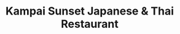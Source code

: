 ---
layout: place
title: Kampai Sunset Japanese & Thai Restaurant
permalink: /florida/miami/kampai-sunset-japanese-thai-restaurant.html
stateAbbr: FL
stateName: Florida
cityName: Miami
seo:
  type: restaurant
  links: http://kampai-sunset.com/
place_id: ChIJt7QyeW7H2YgR5zjU9aBU23k
photos:
  - name: >-
      places/ChIJt7QyeW7H2YgR5zjU9aBU23k/photos/AeeoHcL1jwXhbT3bOaJBptfot9oQHRfDH_lzyBBJZXS_nJDXYKcb4EaAqDa8bt0_JdyTdlIa96JRoSbHVcvrhVKbwAnlzMc1rnmVhrAJAn-IcmrKcUZWkc5LBPCcZcbbJtbMIcIq47dcXiOi3U42HaKGrWdEV5f3g8UEjaGrihjiYnEnog4uP9YNbkzL2OZN8VO9GML24qi8c53Yu1Rf5S__P3gBFNwpgy_MblyVbS-HWRv-JjpaNm3cTjOR2UByqq3sXz87CGz3Oxa0-mt2F9juqQ1KPWFktBKsP3zar57UKbJNITZptUmzhHzE90eAx9IOERYz6MK0fUmvmuHBtbxMa1uyyDRpazHgEwjeQY-_v6kYdH2GHM6gJyDVKcuOrh9XqKzdXxEJUm404GssfwIElIDzjwW9teidcTd2HlYqW_tJ3Q
    widthPx: 4032
    heightPx: 2268
    authorAttributions:
      - displayName: Cheng-Bang Chen
        uri: https://maps.google.com/maps/contrib/114068001613391401884
        photoUri: >-
          https://lh3.googleusercontent.com/a-/ALV-UjU09AUtfHmE1Q9t2eiEdzyaG7y2WBKkcfHodnTeyvD0vfM8d8YOHQ=s100-p-k-no-mo
    flagContentUri: >-
      https://www.google.com/local/imagery/report/?cb_client=maps_api_places.places_api&image_key=!1e10!2sCIHM0ogKEICAgIDmucSwCA&hl=en-US
    googleMapsUri: >-
      https://www.google.com/maps/place//data=!3m4!1e2!3m2!1sCIHM0ogKEICAgIDmucSwCA!2e10!4m2!3m1!1s0x88d9c76e7932b4b7:0x79db54a0f5d438e7
  - name: >-
      places/ChIJt7QyeW7H2YgR5zjU9aBU23k/photos/AeeoHcIPbVGo6RcLyG-xYiSrtKqoBbN5UdCC55iDejQlh-K4ba2RUG3-johXD1MtUuYzqUI3jtKJMlFWXCqh9AHneR5g3OP9bgjfF8xJdBAMWk_F0Vu-d20PA-CZOVlSkpRonaoh4177yoROclGSG8J75khG-U0kj9pmlxKIkrbtLX_rPrEh_HAYRVzdk18OG_Eur1Rgjn3bsU5TiE2a48SNjrvCLk_gZgj34cJPDd1Ja4HkkiZUho04j3mW-93qjmq_eR02NFBKlqqfcL8LmZpvrGmaWm9rIKOKdSDRbawR705tMO01GPcIwHivBhwGD2_leJUuKn448-7tRIEGNeymlEyFkKgSpowPTNmGsCiDZRLN0kj9xUKlMU3ZreS0QnAnug0cYvsI3AJ3Bev043tskJrqqEglmkmG8OeTzzfx7Vg
    widthPx: 4032
    heightPx: 2268
    authorAttributions:
      - displayName: Luis Gonzalez
        uri: https://maps.google.com/maps/contrib/108328222144449321287
        photoUri: >-
          https://lh3.googleusercontent.com/a-/ALV-UjX2AXEljQ1fOmjoK5Uikj4_7s95ALUw-NUzwi8s7QLTHpvHT0W_uA=s100-p-k-no-mo
    flagContentUri: >-
      https://www.google.com/local/imagery/report/?cb_client=maps_api_places.places_api&image_key=!1e10!2sCIHM0ogKEICAgICK-vH8WQ&hl=en-US
    googleMapsUri: >-
      https://www.google.com/maps/place//data=!3m4!1e2!3m2!1sCIHM0ogKEICAgICK-vH8WQ!2e10!4m2!3m1!1s0x88d9c76e7932b4b7:0x79db54a0f5d438e7
  - name: >-
      places/ChIJt7QyeW7H2YgR5zjU9aBU23k/photos/AeeoHcLbemBBhIVXBvUqlMx26aKB2QL78TGl1cwQyi9z-1zxAnOYzMmNZvnijbFe_FFb4ZVxa-S_76yPU0R3de6qNj17YOrNVQ7x84f4Zn9fPhWHAaDZLQF4uAToG633ZzqtOoa0hsyG957KXLh_Hf0qAYMonvYNDb64w-tqWPIrLrxI6KLNwqks20ku1PKkLcXWJEoL009zjoG06Z2P3KwbNYsucJvmefv6W_rCDAyOEfgFPDS0Z5hfraZMev9WoEcyZXKUpKlhwZ3K8pQFeDYxPVjoYhdU4jU74kHdMEJ4Zout60RbDTuRpU9PmeYIDYX4CRTj68Asm40EezN1p_I8pj0M99g1F7q-gtCuJZ0gPIkCfXxKvRBfZgrKI6Lr2QCkDK6xRg81ZL2zxpYeNMHE4nATx26h96ZAceKX_jmkwFs
    widthPx: 4032
    heightPx: 3024
    authorAttributions:
      - displayName: Nando Giraldo
        uri: https://maps.google.com/maps/contrib/111418293088966570687
        photoUri: >-
          https://lh3.googleusercontent.com/a-/ALV-UjVIY3yF6vYJxFzwklhDyXR01_M1gSnXz5ASUqESWCIXz7nR-PAd=s100-p-k-no-mo
    flagContentUri: >-
      https://www.google.com/local/imagery/report/?cb_client=maps_api_places.places_api&image_key=!1e10!2sCIHM0ogKEICAgICPxoKnMA&hl=en-US
    googleMapsUri: >-
      https://www.google.com/maps/place//data=!3m4!1e2!3m2!1sCIHM0ogKEICAgICPxoKnMA!2e10!4m2!3m1!1s0x88d9c76e7932b4b7:0x79db54a0f5d438e7
  - name: >-
      places/ChIJt7QyeW7H2YgR5zjU9aBU23k/photos/AeeoHcJtbeksZsYAmzw50Zz6C_w1YE28nzORmIxhbx6oquY1iDfOZaVKICxK3IG9lSkjUIMU7QdnPRKli4ptk6RFKbIiZHfPBpO_ZdcBN78pbJL0MlUYvRUCLFpJ1RblegnzN_fQJM-mifQT470JUOaF-O0uK8ukMDJLcEr9kWHK3PQKB25L8BOLl2D9vZqDTIKx-Guo8ozmkxKCVaVeGEloSc9BeK62DazB4pmDSv7mLd91T6HdJ9OqM0Oo4e1Up8lpUn1_v2A_506A7AhHuw6PLYI-Wqly_BjzhKX7x3JWLDI_b_irO9ZeB0c5IbENJnPj7ZtMUujOu08TrpOrQm21DItVjLU6tndAWGtn7yiCXB_fYgkSmvwRMaUM60Icx2cy08ApvbuKuW5Ar2DfXYwjRxxWv0TFrs8zmx2sx-dFzkzhUA
    widthPx: 4032
    heightPx: 2268
    authorAttributions:
      - displayName: Dat Huynh
        uri: https://maps.google.com/maps/contrib/106182032829263200748
        photoUri: >-
          https://lh3.googleusercontent.com/a-/ALV-UjWjadAbJCkAibYuYxQtGGjuOnXO03UqH5XhRhQtt_SWamHOCofj=s100-p-k-no-mo
    flagContentUri: >-
      https://www.google.com/local/imagery/report/?cb_client=maps_api_places.places_api&image_key=!1e10!2sCIHM0ogKEICAgICn_LqOLw&hl=en-US
    googleMapsUri: >-
      https://www.google.com/maps/place//data=!3m4!1e2!3m2!1sCIHM0ogKEICAgICn_LqOLw!2e10!4m2!3m1!1s0x88d9c76e7932b4b7:0x79db54a0f5d438e7
  - name: >-
      places/ChIJt7QyeW7H2YgR5zjU9aBU23k/photos/AeeoHcI9s9xulQ2aqNTGmYq62_q4B9N3fsNpuV54jCWe-of49wAIej3bpaaOGAQdM3UX6TnikjOKmQipiKh2iKY-4UfLAXEeXdQfcTLyOG8Z9dHkYnrVhtGVT1imM_sC862f2OH2_Sc9ftbXoTFDc-OLAWfCoHHqlkMc4FuU3QyzAnuD4TybmNBT-Nt-ZDp7DgOf0noZxhNZ-KchxEv_SQGRua109vamAN2vQF8eRRWJA2zO73yr18F3lHgi-_AWjqhsrasNrI8BDnHN7SWegcvTEuxPSSqz-WONm-YpHBRKVGrZtQoUBocSKq8AW0476wyJ6rn4iZD-An6dgSd5X27AGaQI33nFF2fmaZXUgrOelKpe9kmVzWOzLeOT_fTHfU_Xyh2w-m3XVy6dVpsGdzewcFzrhfAw0rlkq9JSrlfB30L7rv3r
    widthPx: 4000
    heightPx: 2252
    authorAttributions:
      - displayName: Luis Gonzalez
        uri: https://maps.google.com/maps/contrib/108328222144449321287
        photoUri: >-
          https://lh3.googleusercontent.com/a-/ALV-UjX2AXEljQ1fOmjoK5Uikj4_7s95ALUw-NUzwi8s7QLTHpvHT0W_uA=s100-p-k-no-mo
    flagContentUri: >-
      https://www.google.com/local/imagery/report/?cb_client=maps_api_places.places_api&image_key=!1e10!2sCIHM0ogKEICAgIDRrMOg2QE&hl=en-US
    googleMapsUri: >-
      https://www.google.com/maps/place//data=!3m4!1e2!3m2!1sCIHM0ogKEICAgIDRrMOg2QE!2e10!4m2!3m1!1s0x88d9c76e7932b4b7:0x79db54a0f5d438e7
  - name: >-
      places/ChIJt7QyeW7H2YgR5zjU9aBU23k/photos/AeeoHcLT2MX8tTZFMo2sGZiIWjkKttfurzsFjCVoGDAKCnYz8FoA_i0UFSDgdZUcwC-CUiqjsL4v4D0-VC2-nIp9sNIt_8KT_ya9jvcXMD2Mya_scOey_ho3ljxW2cAR8LRLGGBa9XN_a86PZ_mJ9BjEBentu3KdvNrKJMp9yONk_klKSASDBq0BhpYXeq5NlkbDxPPPUFx4e8LgJxByiOWi5Tq84O8ofuYi0e5UW68hQpXM8ofUmI1zvL8gYZqeQnfh7EuyKSmm1K_dKFrEphHlO2fdFZ1RQUM_zYT6YheOQn1l2x2gXXU7_DRAsYbo_XEaEF-seIx7qO4Vk1DlB6iEklAgNHVxuEBqHdTgna6GHh7YLv7E-HxOTC3efVnuV4N-G3SsKOzaAZG_diaCqNcw95L_2xg_alTy75CODuzMn7eb4LY
    widthPx: 3024
    heightPx: 4032
    authorAttributions:
      - displayName: JM
        uri: https://maps.google.com/maps/contrib/113358510453448830167
        photoUri: >-
          https://lh3.googleusercontent.com/a/ACg8ocJaAUgsjSy7DXuw-ZbedjQvKyvuohKTyPTf1PnuhmSrxR42npc=s100-p-k-no-mo
    flagContentUri: >-
      https://www.google.com/local/imagery/report/?cb_client=maps_api_places.places_api&image_key=!1e10!2sCIHM0ogKEICAgICrxLyyygE&hl=en-US
    googleMapsUri: >-
      https://www.google.com/maps/place//data=!3m4!1e2!3m2!1sCIHM0ogKEICAgICrxLyyygE!2e10!4m2!3m1!1s0x88d9c76e7932b4b7:0x79db54a0f5d438e7
  - name: >-
      places/ChIJt7QyeW7H2YgR5zjU9aBU23k/photos/AeeoHcJtctW1P6UNGwybXH7aMGfNDEuZMUtPwpAXGBHgZE0sE47GpM_DvV12s1hxiVAuuhH2zLp33B_e2pdVR9SZ4VI43s6jT_FcrXmllLDwKHi-mb0Yjn_o3g_jZzeVS0GCHOE_5-chqiZWkhuo4bQwrUiHgqxTCbL6fE9GoN0V7qbj2kQLPce04_qyRwQ2gIqgR_rzCIkZd5huV56xN29fgoIV4dwMYF65_Ya7TjSvTuTeUwP3jREpe626e72dYRt6_t5AH_HqxfZ1z0E8zw_g9sMJuQ_epAvpjNlCx9CL5ZDGeKYVG_UFQdP-HO-Xe22CEYNJ3GmQlGYoq9Rw1sHVoUp5_Nxrp27Pe7zZEvfIk1eogqLVsAGw9NlZtoweWGfpr894_PqYI8CnOCuRCqsmL41D1uwQYhxiTqsbFIbUznyBqc4
    widthPx: 3096
    heightPx: 4128
    authorAttributions:
      - displayName: Cristy M
        uri: https://maps.google.com/maps/contrib/114343477189084735283
        photoUri: >-
          https://lh3.googleusercontent.com/a/ACg8ocLdd8vU90KrD3nPgyNeIMdVk95CDnbMFhaDdO5FOZW3E_f6Sg=s100-p-k-no-mo
    flagContentUri: >-
      https://www.google.com/local/imagery/report/?cb_client=maps_api_places.places_api&image_key=!1e10!2sCIHM0ogKEICAgIDmw56r-wE&hl=en-US
    googleMapsUri: >-
      https://www.google.com/maps/place//data=!3m4!1e2!3m2!1sCIHM0ogKEICAgIDmw56r-wE!2e10!4m2!3m1!1s0x88d9c76e7932b4b7:0x79db54a0f5d438e7
  - name: >-
      places/ChIJt7QyeW7H2YgR5zjU9aBU23k/photos/AeeoHcJ_Zyzw_MJpIDJuRQ9KN3wAGwA39JwQr68-3m6QIv7zmGfmgC22lN0RL3xIAhre-uHb3KCkveltY32uXZv3qt5xb4GO3LVcFgednLV1Ky4oEA4f1gpZ3tCC6TQJT9RvbJEofR_efKAOaZNmETkZPRfjJJ4tCRAg6bC8Oh3ubacxaOP9hm0vGNCsl377QObCg9CK9Jwy0ShNLGowXz1S11KEk-NT_oZFFO4_kYIHznnVLW7ajLOk7Ve8NQ38jwcuvLuhJkjv7CVVeF5TeGqapRJ1sc7-0QD0nETg0geRQTRX_BbFanB8P4i5qCoBT05bb8a5gOBEyEqbBs0f3Jucpz8vAsiv79puBGtxEYFk1_cNCR_8QmnxUjWj3-Dcu1uDBydmnI_3yM-Hz_XKL-5WcnFfc_p_PFbiZ-xCCOEoowXUVxH4
    widthPx: 3024
    heightPx: 4032
    authorAttributions:
      - displayName: Carlos A López
        uri: https://maps.google.com/maps/contrib/111102514479658349306
        photoUri: >-
          https://lh3.googleusercontent.com/a-/ALV-UjVJtXyjnPmICmq4FejiM9Gbtn2xI2v6FEEvVC7guIOvp7VOmCISFA=s100-p-k-no-mo
    flagContentUri: >-
      https://www.google.com/local/imagery/report/?cb_client=maps_api_places.places_api&image_key=!1e10!2sCIHM0ogKEICAgIDpi8qa0gE&hl=en-US
    googleMapsUri: >-
      https://www.google.com/maps/place//data=!3m4!1e2!3m2!1sCIHM0ogKEICAgIDpi8qa0gE!2e10!4m2!3m1!1s0x88d9c76e7932b4b7:0x79db54a0f5d438e7
  - name: >-
      places/ChIJt7QyeW7H2YgR5zjU9aBU23k/photos/AeeoHcK_9WTmGvVFZ3jqkMPsHQLGFCTg4dj8MfFN1tBxA9Ql7YVjhtNRkmYGeA9mNzDC06Ia3SSXukFh7Y8WLCKQEOp6YHpAngkNNtSylgtdDH0OQw0aYL_zQNNqwPnhSZAOSeGaTwDP6W2P3dQrbQGJI17-4OzdXOqlfMydLs_ndEKLgJzOl_m1au1Jn9sik7ZFFDORQhpXRvdSbr1Hqf2MLPn9fBnvyNOXGOgmpSKsLo8uP9m3bZraVuk21WHC9A34lF0ZN_UKV0LZnK_IhQMoxdVe5iMhAuvGTjeMLkPxIHgL52d1K2hT1_HCs6F-jl40EN3IVeBnXEu4wGYooAT6FfrRAWLuefGIoBpVO62x-kK9I9FUNLz8Il5DZWOfETnfgXvh-ZT5jIwYSOtRSfLnGapjs7YoFsfq-Fih-Jr-3eRP8Q
    widthPx: 4032
    heightPx: 2268
    authorAttributions:
      - displayName: Cheng-Bang Chen
        uri: https://maps.google.com/maps/contrib/114068001613391401884
        photoUri: >-
          https://lh3.googleusercontent.com/a-/ALV-UjU09AUtfHmE1Q9t2eiEdzyaG7y2WBKkcfHodnTeyvD0vfM8d8YOHQ=s100-p-k-no-mo
    flagContentUri: >-
      https://www.google.com/local/imagery/report/?cb_client=maps_api_places.places_api&image_key=!1e10!2sCIHM0ogKEICAgIDm_taYNQ&hl=en-US
    googleMapsUri: >-
      https://www.google.com/maps/place//data=!3m4!1e2!3m2!1sCIHM0ogKEICAgIDm_taYNQ!2e10!4m2!3m1!1s0x88d9c76e7932b4b7:0x79db54a0f5d438e7
  - name: >-
      places/ChIJt7QyeW7H2YgR5zjU9aBU23k/photos/AeeoHcJLzRRCCwi-XV9K5Oe2RLFQebXRwIqAUWrRlEt1DZk2c8l-WshNj4rcnb8zqTfXTUuhH1_gStkaMw7QK8RjJTyquNmKWdePNZwVl1EMa-BAZ_vFRAxI14DlhpsO_pUCLwrj4PvSe58rA-f0gQ83IMYDK4WbNboRgu9zde7mhRGbY7Xl8xa3yfpL7qN5vKg_jUJ09KCwBJ7vDH_TvbUKa-oHodOBujYcgdT58XExn_Q2XQouKY1LYJhIXAETkCYiJ3uveDLNM7SThsaOY3cwnSCZ_ZbZkQBNLWb2-ykDaYtIbdTYiLqZsr3aBA2EJ1AG7GPrs7L9rtNJynh9FYMdrvqhuqAiBAsNgc-vwaNOtC3Py8cXS5DQJGXtzzZtj2XQQ4tQoik29LXKPdlWNFOuIkDGRzb0Z_MiBXlG1landKsTiLbm
    widthPx: 4032
    heightPx: 2268
    authorAttributions:
      - displayName: Cheng-Bang Chen
        uri: https://maps.google.com/maps/contrib/114068001613391401884
        photoUri: >-
          https://lh3.googleusercontent.com/a-/ALV-UjU09AUtfHmE1Q9t2eiEdzyaG7y2WBKkcfHodnTeyvD0vfM8d8YOHQ=s100-p-k-no-mo
    flagContentUri: >-
      https://www.google.com/local/imagery/report/?cb_client=maps_api_places.places_api&image_key=!1e10!2sCIHM0ogKEICAgIDm_tagkgE&hl=en-US
    googleMapsUri: >-
      https://www.google.com/maps/place//data=!3m4!1e2!3m2!1sCIHM0ogKEICAgIDm_tagkgE!2e10!4m2!3m1!1s0x88d9c76e7932b4b7:0x79db54a0f5d438e7
address: 8745 SW 72nd St, Miami, FL 33173, USA
street: 8745 SW 72nd St
city: Miami
state: FL
zip: '33173'
country: USA
neighborhood: null
latitude: '25.702558'
longitude: '-80.334905'
accessibility_options:
  wheelchairAccessibleParking: true
  wheelchairAccessibleEntrance: true
  wheelchairAccessibleRestroom: true
  wheelchairAccessibleSeating: true
business_status: OPERATIONAL
name: Kampai Sunset Japanese & Thai Restaurant
google_maps_links:
  directionsUri: >-
    https://www.google.com/maps/dir//''/data=!4m7!4m6!1m1!4e2!1m2!1m1!1s0x88d9c76e7932b4b7:0x79db54a0f5d438e7!3e0
  placeUri: https://maps.google.com/?cid=8780704948784740583
  writeAReviewUri: >-
    https://www.google.com/maps/place//data=!4m3!3m2!1s0x88d9c76e7932b4b7:0x79db54a0f5d438e7!12e1
  reviewsUri: >-
    https://www.google.com/maps/place//data=!4m4!3m3!1s0x88d9c76e7932b4b7:0x79db54a0f5d438e7!9m1!1b1
  photosUri: >-
    https://www.google.com/maps/place//data=!4m3!3m2!1s0x88d9c76e7932b4b7:0x79db54a0f5d438e7!10e5
primary_type: Asian Restaurant
opening_hours:
  regular: null
  current: null
secondary_opening_hours:
  regular:
    weekdayDescriptions: null
    type: null
  current:
    weekdayDescriptions: null
    type: null
phone: (305) 596-1551
price_level: PRICE_LEVEL_MODERATE
price_range: $20 &ndash; $30
rating: '4.5'
rating_count: 0
website: http://kampai-sunset.com/
description: >-
  Explore Kampai Sunset in Miami, FL$$$Kampai Sunset Japanese & Thai Restaurant
  in Miami, FL, offers a welcoming spot for enjoying a blend of authentic
  Japanese and Thai dishes in a relaxed setting. This sushi restaurant stands
  out with its fresh, flavorful rolls and appetizers that cater to a variety of
  tastes, making it a great option for casual meals or quick takeout. The
  atmosphere is cozy and unpretentious, enhanced by attentive service that adds
  to the overall dining experience. With reasonable pricing and options for
  delivery, it's an ideal choice for those seeking quality Asian cuisine without
  the fuss. Whether you're in the mood for top-rated sushi or exploring Japanese
  places near you, this spot delivers a satisfying blend of flavors that keeps
  locals coming back.
generative_summary: >-
  Explore Kampai Sunset in Miami, FL$$$Kampai Sunset Japanese & Thai Restaurant
  in Miami, FL, offers a welcoming spot for enjoying a blend of authentic
  Japanese and Thai dishes in a relaxed setting. This sushi restaurant stands
  out with its fresh, flavorful rolls and appetizers that cater to a variety of
  tastes, making it a great option for casual meals or quick takeout. The
  atmosphere is cozy and unpretentious, enhanced by attentive service that adds
  to the overall dining experience. With reasonable pricing and options for
  delivery, it's an ideal choice for those seeking quality Asian cuisine without
  the fuss. Whether you're in the mood for top-rated sushi or exploring Japanese
  places near you, this spot delivers a satisfying blend of flavors that keeps
  locals coming back.
generative_disclosure: Summarized by AI using the Grok-3-Mini model.
reviews:
  - name: >-
      places/ChIJt7QyeW7H2YgR5zjU9aBU23k/reviews/ChdDSUhNMG9nS0VJQ0FnSURKbktiQzNBRRAB
    relativePublishTimeDescription: a year ago
    rating: 5
    text:
      text: >-
        I went here for lunch with my son.


        The outside is not impressive! It looks very run down, dirty and dingy.
        The parking lot and outside of the building can definitely use an update
        and cleaning. BUT… the inside is clean. The servers are all very
        friendly and attentive. And most importantly, the food is fresh and
        delicious! The prices are also very reasonable.

        We split the fried gyoza as an appetizer. I got a salmon skin hand-roll
        and the dragon roll. My son got the salmon skin roll. Everything was
        presented very nicely and tasted great!

        Kampai is not close to my home. I was only in the area for a Dr
        appointment. If I’m in the area again, I will definitely go back.
      languageCode: en
    originalText:
      text: >-
        I went here for lunch with my son.


        The outside is not impressive! It looks very run down, dirty and dingy.
        The parking lot and outside of the building can definitely use an update
        and cleaning. BUT… the inside is clean. The servers are all very
        friendly and attentive. And most importantly, the food is fresh and
        delicious! The prices are also very reasonable.

        We split the fried gyoza as an appetizer. I got a salmon skin hand-roll
        and the dragon roll. My son got the salmon skin roll. Everything was
        presented very nicely and tasted great!

        Kampai is not close to my home. I was only in the area for a Dr
        appointment. If I’m in the area again, I will definitely go back.
      languageCode: en
    authorAttribution:
      displayName: Beth S
      uri: https://www.google.com/maps/contrib/117093968697281782982/reviews
      photoUri: >-
        https://lh3.googleusercontent.com/a-/ALV-UjV-8ZTqxqg5RHwhszcIw9s2ETQ0OMVdStYwpnGevg7XewaRUDiD=s128-c0x00000000-cc-rp-mo-ba6
    publishTime: '2023-07-12T16:40:16.677150Z'
    flagContentUri: >-
      https://www.google.com/local/review/rap/report?postId=ChdDSUhNMG9nS0VJQ0FnSURKbktiQzNBRRAB&d=17924085&t=1
    googleMapsUri: >-
      https://www.google.com/maps/reviews/data=!4m6!14m5!1m4!2m3!1sChdDSUhNMG9nS0VJQ0FnSURKbktiQzNBRRAB!2m1!1s0x88d9c76e7932b4b7:0x79db54a0f5d438e7
  - name: >-
      places/ChIJt7QyeW7H2YgR5zjU9aBU23k/reviews/ChdDSUhNMG9nS0VJQ0FnSUNwbXFYYW1BRRAB
    relativePublishTimeDescription: a year ago
    rating: 5
    text:
      text: >-
        Went for a very late night date & honestly, the food and service were
        amazing. We loved the hot green tea (plus free refills!!!) & we got:

        - steamed gyoza (must order)

        - rainbow supreme roll (my personal fave)

        - kampai roll (comes fried)

        - neptune roll (more spicy mayo than anything else)


        Loved that they were able to accommodate even if we arrived at 9:30 pm.
        Devoured our food & left happy!
      languageCode: en
    originalText:
      text: >-
        Went for a very late night date & honestly, the food and service were
        amazing. We loved the hot green tea (plus free refills!!!) & we got:

        - steamed gyoza (must order)

        - rainbow supreme roll (my personal fave)

        - kampai roll (comes fried)

        - neptune roll (more spicy mayo than anything else)


        Loved that they were able to accommodate even if we arrived at 9:30 pm.
        Devoured our food & left happy!
      languageCode: en
    authorAttribution:
      displayName: Plane & Cheesy
      uri: https://www.google.com/maps/contrib/113483229241404386112/reviews
      photoUri: >-
        https://lh3.googleusercontent.com/a-/ALV-UjVWKtTXA5Z8Io-D7tWVL-8JJzIgW7qVDk23mm25NoFSjMJUPIkT=s128-c0x00000000-cc-rp-mo-ba4
    publishTime: '2023-08-01T23:07:55.182499Z'
    flagContentUri: >-
      https://www.google.com/local/review/rap/report?postId=ChdDSUhNMG9nS0VJQ0FnSUNwbXFYYW1BRRAB&d=17924085&t=1
    googleMapsUri: >-
      https://www.google.com/maps/reviews/data=!4m6!14m5!1m4!2m3!1sChdDSUhNMG9nS0VJQ0FnSUNwbXFYYW1BRRAB!2m1!1s0x88d9c76e7932b4b7:0x79db54a0f5d438e7
  - name: >-
      places/ChIJt7QyeW7H2YgR5zjU9aBU23k/reviews/ChZDSUhNMG9nS0VJQ0FnSUMxcE5MNUV3EAE
    relativePublishTimeDescription: a year ago
    rating: 5
    text:
      text: |-
        I been coming to this place for over 10 years is very close to home.

        My favorite rolls are : Neptune, Mango Roll, Ninja Roll.

        Service: 10 out of 10 they are like family every time they see me.

        Place: Typical Japanese cozy restaurant

        One of my top sushi restaurants in south Miami.
      languageCode: en
    originalText:
      text: |-
        I been coming to this place for over 10 years is very close to home.

        My favorite rolls are : Neptune, Mango Roll, Ninja Roll.

        Service: 10 out of 10 they are like family every time they see me.

        Place: Typical Japanese cozy restaurant

        One of my top sushi restaurants in south Miami.
      languageCode: en
    authorAttribution:
      displayName: Paul Sanchez
      uri: https://www.google.com/maps/contrib/116865096224824520870/reviews
      photoUri: >-
        https://lh3.googleusercontent.com/a-/ALV-UjXH_qmHYVu5k86J7A8mNfe4TkYmluRDm7AVupO0AUviwEiX5Iv8=s128-c0x00000000-cc-rp-mo-ba3
    publishTime: '2023-12-23T03:26:48.060093Z'
    flagContentUri: >-
      https://www.google.com/local/review/rap/report?postId=ChZDSUhNMG9nS0VJQ0FnSUMxcE5MNUV3EAE&d=17924085&t=1
    googleMapsUri: >-
      https://www.google.com/maps/reviews/data=!4m6!14m5!1m4!2m3!1sChZDSUhNMG9nS0VJQ0FnSUMxcE5MNUV3EAE!2m1!1s0x88d9c76e7932b4b7:0x79db54a0f5d438e7
  - name: >-
      places/ChIJt7QyeW7H2YgR5zjU9aBU23k/reviews/ChZDSUhNMG9nS0VJQ0FnSURmaHNHbEpBEAE
    relativePublishTimeDescription: 3 months ago
    rating: 1
    text:
      text: >-
        I’ve been a long time customer and we mainly place orders online for
        pickup at least twice a month. My main and only complaint because their
        food has always been fantastic, is that they changed their online
        ordering website and the new one is a complete disaster. I use to be
        able to pull up my previous orders and make changes or just reorder
        which would streamline the process. New is not always better.
      languageCode: en
    originalText:
      text: >-
        I’ve been a long time customer and we mainly place orders online for
        pickup at least twice a month. My main and only complaint because their
        food has always been fantastic, is that they changed their online
        ordering website and the new one is a complete disaster. I use to be
        able to pull up my previous orders and make changes or just reorder
        which would streamline the process. New is not always better.
      languageCode: en
    authorAttribution:
      displayName: John Hernan
      uri: https://www.google.com/maps/contrib/108984254479133644913/reviews
      photoUri: >-
        https://lh3.googleusercontent.com/a/ACg8ocILLIkjFoojzhXPCecfyPWuxW2NE367PjMUnbJwMkfd-hfsng=s128-c0x00000000-cc-rp-mo
    publishTime: '2025-01-05T22:59:27.654509Z'
    flagContentUri: >-
      https://www.google.com/local/review/rap/report?postId=ChZDSUhNMG9nS0VJQ0FnSURmaHNHbEpBEAE&d=17924085&t=1
    googleMapsUri: >-
      https://www.google.com/maps/reviews/data=!4m6!14m5!1m4!2m3!1sChZDSUhNMG9nS0VJQ0FnSURmaHNHbEpBEAE!2m1!1s0x88d9c76e7932b4b7:0x79db54a0f5d438e7
  - name: >-
      places/ChIJt7QyeW7H2YgR5zjU9aBU23k/reviews/ChdDSUhNMG9nS0VJQ0FnSUNfd2YzMnNRRRAB
    relativePublishTimeDescription: 2 months ago
    rating: 5
    text:
      text: >-
        My “go to” local sushi spot for when I’m craving some sush. They’re
        always quick when ordering take out and the quality is usually very
        good. Some rolls are better than others, the classics are usually always
        great. Kampai roll, zombie roll, and the pad Thai are my faves.
      languageCode: en
    originalText:
      text: >-
        My “go to” local sushi spot for when I’m craving some sush. They’re
        always quick when ordering take out and the quality is usually very
        good. Some rolls are better than others, the classics are usually always
        great. Kampai roll, zombie roll, and the pad Thai are my faves.
      languageCode: en
    authorAttribution:
      displayName: Andrea Roca
      uri: https://www.google.com/maps/contrib/117618941623680019465/reviews
      photoUri: >-
        https://lh3.googleusercontent.com/a-/ALV-UjXZNpEJt3TW0UOvpIgQ7nugliLDMUy5cIgr4WT8R7GvmJx0Ws8d=s128-c0x00000000-cc-rp-mo-ba3
    publishTime: '2025-01-16T19:47:16.560003Z'
    flagContentUri: >-
      https://www.google.com/local/review/rap/report?postId=ChdDSUhNMG9nS0VJQ0FnSUNfd2YzMnNRRRAB&d=17924085&t=1
    googleMapsUri: >-
      https://www.google.com/maps/reviews/data=!4m6!14m5!1m4!2m3!1sChdDSUhNMG9nS0VJQ0FnSUNfd2YzMnNRRRAB!2m1!1s0x88d9c76e7932b4b7:0x79db54a0f5d438e7
review_summary: >-
  What Customers Are Buzzing About$$$Folks who've visited this sushi spot often
  rave about the fresh and tasty rolls, like the classic favorites that hit the
  spot every time, making it a reliable go-to for sushi lovers in the area. Many
  appreciate the friendly service and quick preparation, especially for takeout
  orders, which adds to the convenience of grabbing a meal on the go. While
  there are occasional mentions of minor issues with online ordering, the
  overall experience shines through with consistently delicious food and a
  welcoming vibe that encourages repeat visits. It's praised as a solid pick for
  families or groups looking for variety in their meals, with highlights on
  appetizers and entrees that feel just right for everyday dining. If you're
  searching for the best sushi near you, this place generally delivers a
  positive experience that balances quality and affordability.
review_disclosure: Summarized by AI using the Grok-3-Mini model.
parking_options:
  freeParkingLot: true
  freeStreetParking: true
  valetParking: false
payment_options:
  acceptsCreditCards: true
  acceptsDebitCards: true
  acceptsCashOnly: false
  acceptsNfc: true
allow_dogs: null
curbside_pickup: false
delivery: true
dine_in: true
good_for_children: true
good_for_groups: true
good_for_sports: false
live_music: false
menu_for_children: true
outdoor_seating: false
reservable: true
restroom: true
serves_beer: true
serves_breakfast: false
serves_brunch: false
serves_cocktails: true
serves_coffee: true
serves_dinner: true
serves_dessert: true
serves_lunch: true
serves_vegetarian_food: true
serves_wine: true
takeout: true
update_category: pro
places_description: >-
  Unfussy, local sushi joint serving a mix of Japanese & Thai standards for
  dining in or delivery.

---